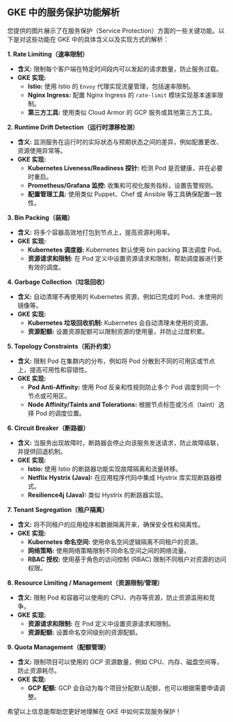 ## GKE 中的服务保护功能解析

您提供的图片展示了在服务保护（Service Protection）方面的一些关键功能。以下是对这些功能在 GKE 中的具体含义以及实现方式的解析：

**1. Rate Limiting（速率限制）**

* **含义:** 限制每个客户端在特定时间段内可以发起的请求数量，防止服务过载。
* **GKE 实现:**
    * **Istio:**  使用 Istio 的 `Envoy` 代理实现流量管理，包括速率限制。
    * **Nginx Ingress:**  配置 Nginx Ingress 的 `rate-limit` 模块实现基本速率限制。
    * **第三方工具:** 使用类似 Cloud Armor 的 GCP 服务或其他第三方工具。

**2. Runtime Drift Detection（运行时漂移检测）**

* **含义:**  监测服务在运行时的实际状态与预期状态之间的差异，例如配置更改、资源使用异常等。
* **GKE 实现:**
    * **Kubernetes Liveness/Readiness 探针:** 检测 Pod 是否健康，并在必要时重启。
    * **Prometheus/Grafana 监控:**  收集和可视化服务指标，设置告警规则。
    * **配置管理工具:**  使用类似 Puppet、Chef 或 Ansible 等工具确保配置一致性。

**3. Bin Packing（装箱）**

* **含义:**  将多个容器高效地打包到节点上，提高资源利用率。
* **GKE 实现:**
    * **Kubernetes 调度器:**  Kubernetes 默认使用 bin packing 算法调度 Pod。
    * **资源请求和限制:** 在 Pod 定义中设置资源请求和限制，帮助调度器进行更有效的调度。

**4. Garbage Collection（垃圾回收）**

* **含义:**  自动清理不再使用的 Kubernetes 资源，例如已完成的 Pod、未使用的镜像等。
* **GKE 实现:**
    * **Kubernetes 垃圾回收机制:** Kubernetes 会自动清理未使用的资源。
    * **资源配额:**  设置资源配额可以限制资源的使用量，并防止过度积累。

**5. Topology Constraints（拓扑约束）**

* **含义:**  限制 Pod 在集群内的分布，例如将 Pod 分散到不同的可用区或节点上，提高可用性和容错性。
* **GKE 实现:**
    * **Pod Anti-Affinity:**  使用 Pod 反亲和性规则防止多个 Pod  调度到同一个节点或可用区。
    * **Node Affinity/Taints and Tolerations:**  根据节点标签或污点（taint）选择 Pod  的调度位置。

**6. Circuit Breaker（断路器）**

* **含义:**  当服务出现故障时，断路器会停止向该服务发送请求，防止故障级联，并提供回退机制。
* **GKE 实现:**
    * **Istio:**  使用 Istio 的断路器功能实现故障隔离和流量转移。
    * **Netflix Hystrix (Java):** 在应用程序代码中集成 Hystrix 库实现断路器模式。
    * **Resilience4j (Java):**  类似 Hystrix 的断路器实现。

**7. Tenant Segregation（租户隔离）**

* **含义:**  将不同租户的应用程序和数据隔离开来，确保安全性和隔离性。
* **GKE 实现:**
    * **Kubernetes 命名空间:**  使用命名空间逻辑隔离不同租户的资源。
    * **网络策略:**  使用网络策略限制不同命名空间之间的网络流量。
    * **RBAC 授权:** 使用基于角色的访问控制 (RBAC) 限制不同租户对资源的访问权限。

**8. Resource Limiting / Management（资源限制/管理）**

* **含义:**  限制 Pod 和容器可以使用的 CPU、内存等资源，防止资源滥用和竞争。
* **GKE 实现:**
    * **资源请求和限制:**  在 Pod 定义中设置资源请求和限制。
    * **资源配额:**  设置命名空间级别的资源配额。

**9. Quota Management（配额管理）**

* **含义:**  限制项目可以使用的 GCP 资源数量，例如 CPU、内存、磁盘空间等，防止资源耗尽。
* **GKE 实现:** 
    * **GCP 配额:**  GCP 会自动为每个项目分配默认配额，也可以根据需要申请调整。

希望以上信息能帮助您更好地理解在 GKE 中如何实现服务保护！ 

